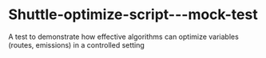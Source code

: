 # Shuttle-optimize-script---mock-test
A test to demonstrate how effective algorithms can optimize variables (routes, emissions) in a controlled setting
